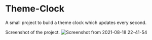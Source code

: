 # Theme-Clock


A small project to build a theme clock which updates every second.

Screenshot of the project.
![Screenshot from 2021-08-18 22-41-54](https://user-images.githubusercontent.com/43684497/129942548-01898691-e27e-4d1c-b9f6-4750b2187607.png)




